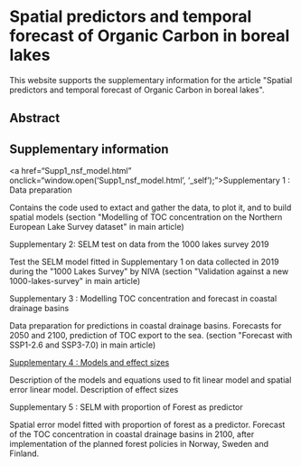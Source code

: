 # Spatial predictors and temporal forecast of Organic Carbon in boreal lakes


This website supports the supplementary information for the article "Spatial predictors and temporal forecast of Organic Carbon in boreal lakes".

## Abstract

## Supplementary information

<a href=“Supp1_nsf_model.html” onclick=“window.open(‘Supp1_nsf_model.html’, ‘_self’);”>Supplementary 1 : Data preparation</a>

Contains the code used to extact and gather the data, to plot it, and to build spatial models 
(section "Modelling of TOC concentration on the Northern European Lake Survey dataset" in main article)

Supplementary 2: SELM test on data from the 1000 lakes survey 2019

Test the SELM model fitted in Supplementary 1 on data collected in 2019 during the "1000 Lakes Survey" by NIVA
(section "Validation against a new 1000-lakes-survey" in main article)

Supplementary 3 : Modelling TOC concentration and forecast in coastal drainage basins

Data preparation for predictions in coastal drainage basins. Forecasts for 2050 and 2100, prediction of TOC export to the sea.
(section "Forecast with SSP1-2.6 and SSP3-7.0) in main article)

[Supplementary 4 : Models and effect sizes]("/Supp4-effectsizes.html")

Description of the models and equations used to fit linear model and spatial error linear model. Description of effect sizes

Supplementary 5 : SELM with proportion of Forest as predictor

Spatial error model fitted with proportion of forest as a predictor. Forecast of the TOC concentration in coastal drainage basins in 2100, after implementation of the planned forest policies in Norway, Sweden and Finland. 
